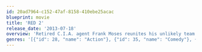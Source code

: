```yaml
---
id: 20ad7964-c152-47af-8158-410ebe25acac
blueprint: movie
title: 'RED 2'
release_date: '2013-07-18'
overview: 'Retired C.I.A. agent Frank Moses reunites his unlikely team of elite operatives for a global quest to track down a missing portable nuclear device.'
genres: '[{"id": 28, "name": "Action"}, {"id": 35, "name": "Comedy"}, {"id": 80, "name": "Crime"}, {"id": 53, "name": "Thriller"}]'
---
```

